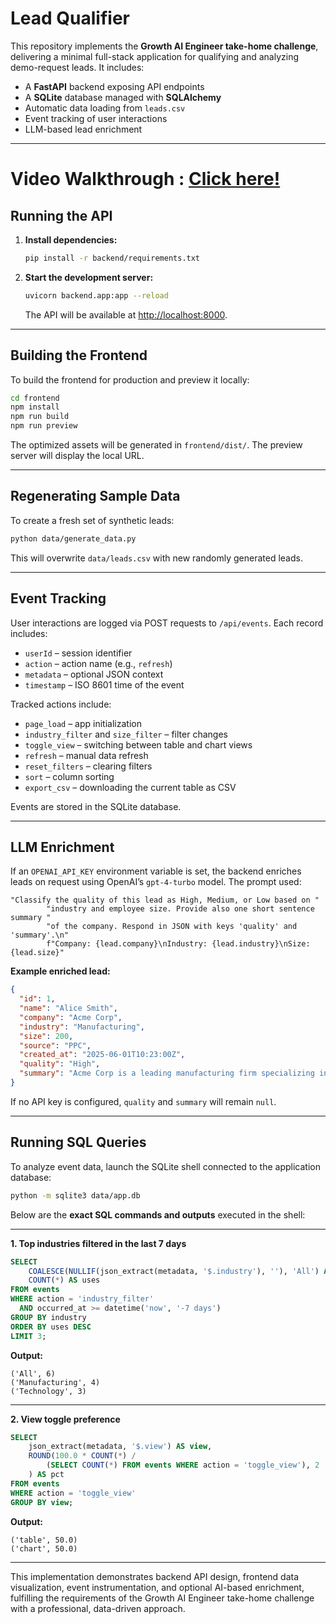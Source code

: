 # Lead Qualifier

This repository implements the **Growth AI Engineer take-home challenge**, delivering a minimal full-stack application for qualifying and analyzing demo-request leads. It includes:

- A **FastAPI** backend exposing API endpoints
- A **SQLite** database managed with **SQLAlchemy**
- Automatic data loading from `leads.csv`
- Event tracking of user interactions
- LLM-based lead enrichment

---
# Video Walkthrough : [Click here!](https://drive.google.com/file/d/1OUEb_B1_2B9mkM5hzS7VZDzlEMthFmo8/view?usp=sharing)


## Running the API

1. **Install dependencies:**

   ```bash
   pip install -r backend/requirements.txt
   ```

2. **Start the development server:**

   ```bash
   uvicorn backend.app:app --reload
   ```

   The API will be available at [http://localhost:8000](http://localhost:8000).

---

## Building the Frontend

To build the frontend for production and preview it locally:

```bash
cd frontend
npm install
npm run build
npm run preview
```

The optimized assets will be generated in `frontend/dist/`. The preview server will display the local URL.

---

## Regenerating Sample Data

To create a fresh set of synthetic leads:

```bash
python data/generate_data.py
```

This will overwrite `data/leads.csv` with new randomly generated leads.

---

## Event Tracking

User interactions are logged via POST requests to `/api/events`. Each record includes:

- `userId` – session identifier
- `action` – action name (e.g., `refresh`)
- `metadata` – optional JSON context
- `timestamp` – ISO 8601 time of the event

Tracked actions include:

- `page_load` – app initialization
- `industry_filter` and `size_filter` – filter changes
- `toggle_view` – switching between table and chart views
- `refresh` – manual data refresh
- `reset_filters` – clearing filters
- `sort` – column sorting
- `export_csv` – downloading the current table as CSV

Events are stored in the SQLite database.

---

## LLM Enrichment

If an `OPENAI_API_KEY` environment variable is set, the backend enriches leads on request using OpenAI’s `gpt-4-turbo` model. The prompt used:

```
"Classify the quality of this lead as High, Medium, or Low based on "
        "industry and employee size. Provide also one short sentence summary "
        "of the company. Respond in JSON with keys 'quality' and 'summary'.\n"
        f"Company: {lead.company}\nIndustry: {lead.industry}\nSize: {lead.size}"
```

**Example enriched lead:**

```json
{
  "id": 1,
  "name": "Alice Smith",
  "company": "Acme Corp",
  "industry": "Manufacturing",
  "size": 200,
  "source": "PPC",
  "created_at": "2025-06-01T10:23:00Z",
  "quality": "High",
  "summary": "Acme Corp is a leading manufacturing firm specializing in..."
}
```

If no API key is configured, `quality` and `summary` will remain `null`.

---

## Running SQL Queries

To analyze event data, launch the SQLite shell connected to the application database:

```bash
python -m sqlite3 data/app.db
```

Below are the **exact SQL commands and outputs** executed in the shell:

---

**1. Top industries filtered in the last 7 days**

```sql
SELECT
    COALESCE(NULLIF(json_extract(metadata, '$.industry'), ''), 'All') AS industry,
    COUNT(*) AS uses
FROM events
WHERE action = 'industry_filter'
  AND occurred_at >= datetime('now', '-7 days')
GROUP BY industry
ORDER BY uses DESC
LIMIT 3;
```

**Output:**

```
('All', 6)
('Manufacturing', 4)
('Technology', 3)
```

---

**2. View toggle preference**

```sql
SELECT
    json_extract(metadata, '$.view') AS view,
    ROUND(100.0 * COUNT(*) /
        (SELECT COUNT(*) FROM events WHERE action = 'toggle_view'), 2
    ) AS pct
FROM events
WHERE action = 'toggle_view'
GROUP BY view;
```

**Output:**

```
('table', 50.0)
('chart', 50.0)
```

---

This implementation demonstrates backend API design, frontend data visualization, event instrumentation, and optional AI-based enrichment, fulfilling the requirements of the Growth AI Engineer take-home challenge with a professional, data-driven approach.
